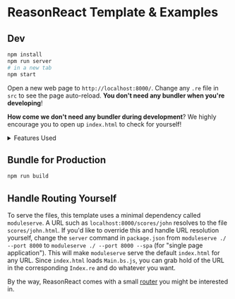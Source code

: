 # ReasonReact Template & Examples

## Dev

```sh
npm install
npm run server
# in a new tab
npm start
```

Open a new web page to `http://localhost:8000/`. Change any `.re` file in `src` to see the page auto-reload. **You don't need any bundler when you're developing**!

**How come we don't need any bundler during development**? We highly encourage you to open up `index.html` to check for yourself!

<details>
<summary>Features Used</summary>

|                           | Fetch Dog Pictures | Reason Using JS Using Reason |
| ------------------------- | ------------------ | ---------------------------- |
| Has props                 |                    | ✓                            |
| No state                  |                    | ✓                            |
| Has state                 | ✓                  |                              |
| ReasonReact using ReactJS |                    | ✓                            |
| ReactJS using ReasonReact |                    | ✓                            |
| useEffect                 | ✓                  |                              |
| Dom attribute             |                    | ✓                            |
| Styling                   | ✓                  | ✓                            |
| React.array               | ✓                  |                              |

</details>

## Bundle for Production

```sh
npm run build
```

## Handle Routing Yourself

To serve the files, this template uses a minimal dependency called `moduleserve`. A URL such as `localhost:8000/scores/john` resolves to the file `scores/john.html`. If you'd like to override this and handle URL resolution yourself, change the `server` command in `package.json` from `moduleserve ./ --port 8000` to `moduleserve ./ --port 8000 --spa` (for "single page application"). This will make `moduleserve` serve the default `index.html` for any URL. Since `index.html` loads `Main.bs.js`, you can grab hold of the URL in the corresponding `Index.re` and do whatever you want.

By the way, ReasonReact comes with a small [router](https://reasonml.github.io/reason-react/docs/en/router) you might be interested in.
